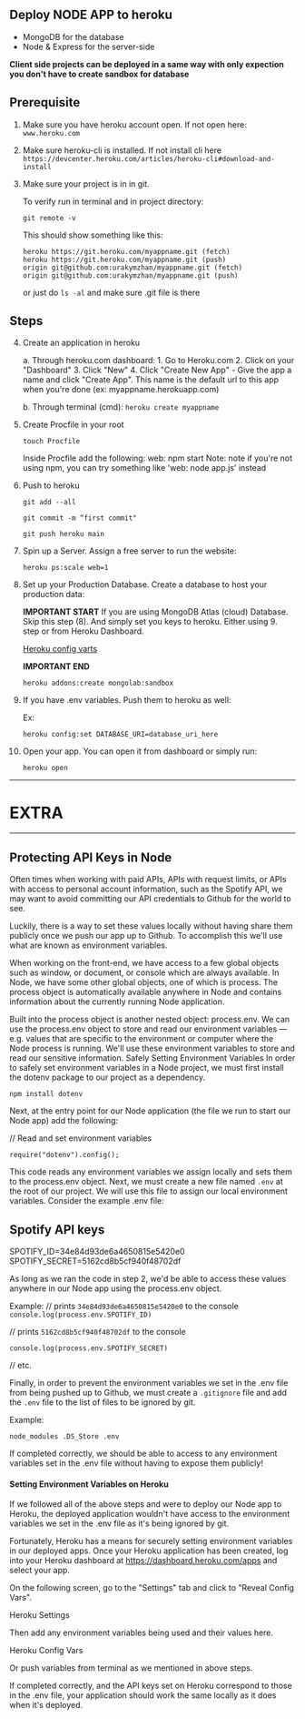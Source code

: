 ## Deploy NODE APP to heroku <!-- {docsify-ignore} -->

- MongoDB for the database
- Node & Express for the server-side

**Client side projects can be deployed in a same way with only expection you don't have to create sandbox for database**


## Prerequisite

1. Make sure you have heroku account open.
    If not open here: `www.heroku.com`

2. Make sure heroku-cli is installed. 
    If not install cli here 
    `https://devcenter.heroku.com/articles/heroku-cli#download-and-install`

3. Make sure your project is in in git.

    To verify run in terminal and in project directory:

    `git remote -v` 

    This should show something like this:

    ```
    heroku https://git.heroku.com/myappname.git (fetch)
    heroku https://git.heroku.com/myappname.git (push)
    origin git@github.com:urakymzhan/myappname.git (fetch)
    origin git@github.com:urakymzhan/myappname.git (push)
    ```

    or just do `ls -al` and make sure .git file is there

## Steps

4. Create an application in heroku

    a. Through heroku.com dashboard:
        1. Go to Heroku.com
        2. Click on your "Dashboard"
        3. Click "New"
        4. Click "Create New App"
        - Give the app a name and click "Create App". This name is the default url to this app when you're done (ex: myappname.herokuapp.com)

    b. Through terminal (cmd):
        `heroku create myappname`

5. Create Procfile in your root 

    `touch Procfile`

    Inside Procfile add the following:
    web: npm start
    Note: note if you're not using npm, you can try something like 'web: node app.js' instead

6. Push to heroku

    `git add --all` 

    `git commit -m “first commit"`

    `git push heroku main`
    

7. Spin up a Server. Assign a free server to run the website:

    `heroku ps:scale web=1`

8. Set up your Production Database. Create a database to host your production data:

    **IMPORTANT START**
    If you are using MongoDB Atlas (cloud) Database. Skip this step (8). And simply set you keys to heroku. Either using 9. step or from Heroku Dashboard.

    [Heroku config varts](../_media/heroku_config_vars.png)

    **IMPORTANT END**

    `heroku addons:create mongolab:sandbox`

8. If you have .env variables. Push them to heroku as well:

    Ex: 

    `heroku config:set DATABASE_URI=database_uri_here`

9. Open your app. 
    You can open it from dashboard or simply run:

    `heroku open`



---

# EXTRA

---

## Protecting API Keys in Node

Often times when working with paid APIs, APIs with request limits, or APIs with access to personal account information, such as the Spotify API, we may want to avoid committing our API credentials to Github for the world to see.

Luckily, there is a way to set these values locally without having share them publicly once we push our app up to Github. To accomplish this we'll use what are known as environment variables.

When working on the front-end, we have access to a few global objects such as window, or document, or console which are always available. In Node, we have some other global objects, one of which is process. The process object is automatically available anywhere in Node and contains information about the currently running Node application.

Built into the process object is another nested object: process.env. We can use the process.env object to store and read our environment variables — e.g. values that are specific to the environment or computer where the Node process is running. We'll use these environment variables to store and read our sensitive information.
Safely Setting Environment Variables
In order to safely set environment variables in a Node project, we must first install the dotenv package to our project as a dependency.

```npm install dotenv```

Next, at the entry point for our Node application (the file we run to start our Node app) add the following:

// Read and set environment variables

```require("dotenv").config();```

This code reads any environment variables we assign locally and sets them to the process.env object.
Next, we must create a new file named `.env` at the root of our project. We will use this file to assign our local environment variables. Consider the example .env file:

## Spotify API keys

SPOTIFY_ID=34e84d93de6a4650815e5420e0
SPOTIFY_SECRET=5162cd8b5cf940f48702df

As long as we ran the code in step 2, we'd be able to access these values anywhere in our Node app using the process.env object. 

Example:
// prints `34e84d93de6a4650815e5420e0` to the console
`console.log(process.env.SPOTIFY_ID)`

// prints `5162cd8b5cf940f48702df` to the console

`console.log(process.env.SPOTIFY_SECRET)`

// etc.

Finally, in order to prevent the environment variables we set in the .env file from being pushed up to Github, we must create a `.gitignore` file and add the `.env` file to the list of files to be ignored by git. 

Example:

`node_modules
.DS_Store
.env`


If completed correctly, we should be able to access to any environment variables set in the .env file without having to expose them publicly!

#### Setting Environment Variables on Heroku

If we followed all of the above steps and were to deploy our Node app to Heroku, the deployed application wouldn't have access to the environment variables we set in the .env file as it's being ignored by git. 

Fortunately, Heroku has a means for securely setting environment variables in our deployed apps.
Once your Heroku application has been created, log into your Heroku dashboard at https://dashboard.heroku.com/apps and select your app.

On the following screen, go to the "Settings" tab and click to "Reveal Config Vars".

Heroku Settings

Then add any environment variables being used and their values here.

Heroku Config Vars

Or push variables from terminal as we mentioned in above steps.

If completed correctly, and the API keys set on Heroku correspond to those in the .env file, your application should work the same locally as it does when it's deployed.




